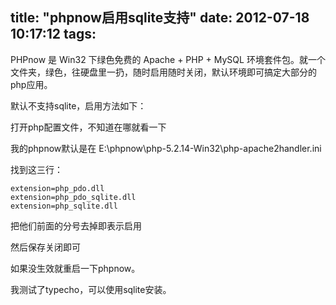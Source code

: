 title: "phpnow启用sqlite支持"
date: 2012-07-18 10:17:12
tags:
---
PHPnow 是 Win32 下绿色免费的 Apache + PHP + MySQL 环境套件包。就一个文件夹，绿色，往硬盘里一扔，随时启用随时关闭，默认环境即可搞定大部分的php应用。

默认不支持sqlite，启用方法如下：

打开php配置文件，不知道在哪就看一下<?php phpinfo(); ?>

我的phpnow默认是在 E:\phpnow\php-5.2.14-Win32\php-apache2handler.ini

找到这三行：

	extension=php_pdo.dll
	extension=php_pdo_sqlite.dll
	extension=php_sqlite.dll

把他们前面的分号去掉即表示启用

然后保存关闭即可

如果没生效就重启一下phpnow。

我测试了typecho，可以使用sqlite安装。
